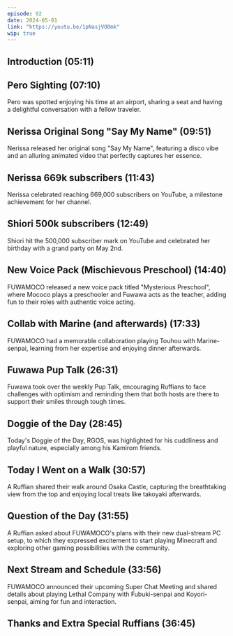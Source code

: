 ```yaml
---
episode: 92
date: 2024-05-01
link: "https://youtu.be/1pNasjVO0mk"
wip: true
---
```


## Introduction (05:11)

## Pero Sighting (07:10)

Pero was spotted enjoying his time at an airport, sharing a seat and having a delightful conversation with a fellow traveler.

## Nerissa Original Song "Say My Name" (09:51)

Nerissa released her original song "Say My Name", featuring a disco vibe and an alluring animated video that perfectly captures her essence.

## Nerissa 669k subscribers (11:43)

Nerissa celebrated reaching 669,000 subscribers on YouTube, a milestone achievement for her channel.

## Shiori 500k subscribers (12:49)

Shiori hit the 500,000 subscriber mark on YouTube and celebrated her birthday with a grand party on May 2nd.

## New Voice Pack (Mischievous Preschool) (14:40)

FUWAMOCO released a new voice pack titled "Mysterious Preschool", where Mococo plays a preschooler and Fuwawa acts as the teacher, adding fun to their roles with authentic voice acting.

## Collab with Marine (and afterwards) (17:33)

FUWAMOCO had a memorable collaboration playing Touhou with Marine-senpai, learning from her expertise and enjoying dinner afterwards.

## Fuwawa Pup Talk (26:31)

Fuwawa took over the weekly Pup Talk, encouraging Ruffians to face challenges with optimism and reminding them that both hosts are there to support their smiles through tough times.

## Doggie of the Day (28:45)

Today's Doggie of the Day, RGOS, was highlighted for his cuddliness and playful nature, especially among his Kamirom friends.

## Today I Went on a Walk (30:57)

A Ruffian shared their walk around Osaka Castle, capturing the breathtaking view from the top and enjoying local treats like takoyaki afterwards.

## Question of the Day (31:55)

A Ruffian asked about FUWAMOCO's plans with their new dual-stream PC setup, to which they expressed excitement to start playing Minecraft and exploring other gaming possibilities with the community.

## Next Stream and Schedule (33:56)

FUWAMOCO announced their upcoming Super Chat Meeting and shared details about playing Lethal Company with Fubuki-senpai and Koyori-senpai, aiming for fun and interaction.

## Thanks and Extra Special Ruffians (36:45)
